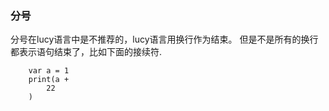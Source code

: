 ### **分号**
分号在lucy语言中是不推荐的，lucy语言用换行作为结束。
但是不是所有的换行都表示语句结束了，比如下面的接续符.
~~~
    var a = 1
    print(a + 
        22
    )
~~~
